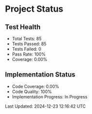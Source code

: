 # Project Status

## Test Health
- Total Tests: 85
- Tests Passed: 85
- Tests Failed: 0
- Pass Rate: 100%
- Coverage: 0.00%

## Implementation Status
- Code Coverage: 0.00%
- Code Quality: 100%
- Implementation Progress: In Progress

Last Updated: 2024-12-23 12:16:42 UTC
